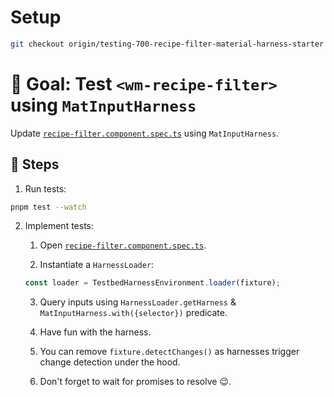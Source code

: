 # Setup

```sh
git checkout origin/testing-700-recipe-filter-material-harness-starter
```

# 🎯 Goal: Test `<wm-recipe-filter>` using `MatInputHarness`

Update [`recipe-filter.component.spec.ts`](../apps/whiskmate/src/app/recipe/recipe-filter.component.spec.ts) using `MatInputHarness`.

## 📝 Steps

1. Run tests:

```sh
pnpm test --watch
```

2. Implement tests:

   1. Open [`recipe-filter.component.spec.ts`](../apps/whiskmate/src/app/recipe/recipe-filter.component.spec.ts).

   2. Instantiate a `HarnessLoader`:

   ```ts
   const loader = TestbedHarnessEnvironment.loader(fixture);
   ```

   3. Query inputs using `HarnessLoader.getHarness` & `MatInputHarness.with({selector})` predicate.

   4. Have fun with the harness.

   5. You can remove `fixture.detectChanges()` as harnesses trigger change detection under the hood.

   6. Don't forget to wait for promises to resolve 😉.
